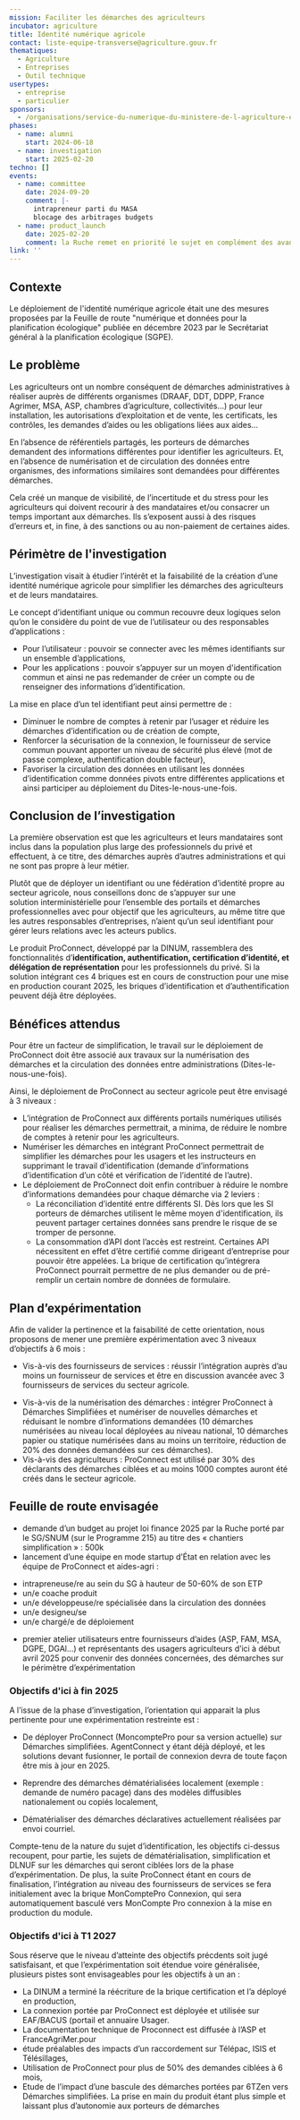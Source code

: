 ```yaml
---
mission: Faciliter les démarches des agriculteurs
incubator: agriculture
title: Identité numérique agricole
contact: liste-equipe-transverse@agriculture.gouv.fr
thematiques:
  - Agriculture
  - Entreprises
  - Outil technique
usertypes:
  - entreprise
  - particulier
sponsors:
  - /organisations/service-du-numerique-du-ministere-de-l-agriculture-et-de-la-souverainete-alimentaire
phases:
  - name: alumni
    start: 2024-06-18
  - name: investigation
    start: 2025-02-20
techno: []
events:
  - name: committee
    date: 2024-09-20
    comment: |-
      intrapreneur parti du MASA
      blocage des arbitrages budgets
  - name: product_launch
    date: 2025-02-20
    comment: la Ruche remet en priorité le sujet en complément des avancées de ProConnect agri pour avancer sur le « dites le nous une fois »
link: ''
---
```

## Contexte
Le déploiement de l'identité numérique agricole était une des mesures proposées par la Feuille de route "numérique et données pour la planification écologique" publiée en décembre 2023 par le Secrétariat général à la planification écologique (SGPE). 

## Le problème

Les agriculteurs ont un nombre conséquent de démarches administratives à réaliser auprès de différents organismes (DRAAF, DDT, DDPP, France Agrimer, MSA, ASP, chambres d’agriculture, collectivités…) pour leur installation, les autorisations d’exploitation et de vente, les certificats, les contrôles, les demandes d’aides ou les obligations liées aux aides…

En l’absence de référentiels partagés, les porteurs de démarches demandent des informations différentes pour identifier les agriculteurs. Et, en l’absence de numérisation et de circulation des données entre organismes, des informations similaires sont demandées pour différentes démarches.

Cela créé un manque de visibilité, de l’incertitude et du stress pour les agriculteurs qui doivent recourir à des mandataires et/ou consacrer un temps important aux démarches. Ils s’exposent aussi à des risques d’erreurs et, in fine, à des sanctions ou au non-paiement de certaines aides.

## Périmètre de l'investigation

L’investigation visait à étudier l’intérêt et la faisabilité de la création d’une identité numérique agricole pour simplifier les démarches des agriculteurs et de leurs mandataires. 

Le concept d’identifiant unique ou commun recouvre deux logiques selon qu’on le considère du point de vue de l’utilisateur ou des responsables d’applications :
* Pour l’utilisateur : pouvoir se connecter avec les mêmes identifiants sur un ensemble d’applications,
* Pour les applications : pouvoir s’appuyer sur un moyen d'identification commun et ainsi ne pas redemander de créer un compte ou de renseigner des informations d’identification. 

La mise en place d’un tel identifiant peut ainsi permettre de :
* Diminuer le nombre de comptes à retenir par l’usager et réduire les démarches d’identification ou de création de compte,
* Renforcer la sécurisation de la connexion, le fournisseur de service commun pouvant apporter un niveau de sécurité plus élevé (mot de passe complexe, authentification double facteur),
* Favoriser la circulation des données en utilisant les données d’identification comme données pivots entre différentes applications et ainsi participer au déploiement du Dites-le-nous-une-fois. 

## Conclusion de l’investigation 
La première observation est que les agriculteurs et leurs mandataires sont inclus dans la population plus large des professionnels du privé et effectuent, à ce titre, des démarches auprès d’autres administrations et qui ne sont pas propre à leur métier. 


Plutôt que de déployer un identifiant ou une fédération d’identité propre au secteur agricole, nous conseillons donc de s’appuyer sur une solution interministérielle pour l’ensemble des portails et démarches professionnelles avec pour objectif que les agriculteurs, au même titre que les autres responsables d’entreprises, n’aient qu’un seul identifiant pour gérer leurs relations avec les acteurs publics. 
 

Le produit ProConnect, développé par la DINUM, rassemblera des fonctionnalités d’**identification, authentification, certification d’identité, et délégation de représentation** pour les professionnels du privé. Si la solution intégrant ces 4 briques est en cours de construction pour une mise en production courant 2025, les briques d’identification et d’authentification peuvent déjà être déployées. 

## Bénéfices attendus 
Pour être un facteur de simplification, le travail sur le déploiement de ProConnect doit être associé aux travaux sur la numérisation des démarches et la circulation des données entre administrations (Dites-le-nous-une-fois). 

Ainsi, le déploiement de ProConnect au secteur agricole peut être envisagé à 3 niveaux : 
- L’intégration de ProConnect aux différents portails numériques utilisés pour réaliser les démarches permettrait, a minima, de réduire le nombre de comptes à retenir pour les agriculteurs.
- Numériser les démarches en intégrant ProConnect permettrait de simplifier les démarches pour les usagers et les instructeurs en supprimant le travail d’identification (demande d’informations d’identification d’un côté et vérification de l’identité de l’autre). 
- Le déploiement de ProConnect doit enfin contribuer à réduire le nombre d’informations demandées pour chaque démarche via 2 leviers : 
    - La réconciliation d’identité entre différents SI. Dès lors que les SI porteurs de démarches utilisent le même moyen d'identification, ils peuvent partager certaines données sans prendre le risque de se tromper de personne.
    - La consommation d’API dont l’accès est restreint. Certaines API nécessitent en effet d’être certifié comme dirigeant d’entreprise pour pouvoir être appelées. La brique de certification qu’intégrera ProConnect pourrait permettre de ne plus demander ou de pré-remplir un certain nombre de données de formulaire. 

## Plan d’expérimentation 
Afin de valider la pertinence et la faisabilité de cette orientation, nous proposons de mener une première expérimentation avec 3 niveaux d’objectifs à 6 mois : 
- Vis-à-vis des fournisseurs de services : réussir l’intégration auprès d’au moins un fournisseur de services et être en discussion avancée avec 3 fournisseurs de services du secteur agricole. 
* Vis-à-vis de la numérisation des démarches : intégrer ProConnect à Démarches Simplifiées et numériser de nouvelles démarches et réduisant le nombre d’informations demandées (10 démarches numérisées au niveau local déployées au niveau national, 10 démarches papier ou statique numérisées dans au moins un territoire, réduction de 20% des données demandées sur ces démarches). 
* Vis-à-vis des agriculteurs : ProConnect est utilisé par 30% des déclarants des démarches ciblées et au moins 1000 comptes auront été créés dans le secteur agricole. 

## Feuille de route envisagée

- demande d’un budget au projet loi finance 2025 par la Ruche porté par le SG/SNUM (sur le Programme 215) au titre des « chantiers simplification » : 500k
- lancement d’une équipe en mode startup d’État en relation avec les équipe de ProConnect et aides-agri : 
*  intrapreneuse/re au sein du SG à hauteur de 50-60% de son ETP
*  un/e coache produit
*  un/e développeuse/re spécialisée dans la circulation des données
*  un/e designeu/se
*  un/e chargé/e de déploiement

- premier atelier utilisateurs entre fournisseurs d’aides (ASP, FAM, MSA, DGPE, DGAl...) et représentants des usagers agriculteurs d’ici à début avril 2025 pour convenir des données concernées, des démarches sur le périmètre d’expérimentation 

### Objectifs d'ici à fin 2025
A l’issue de la phase d’investigation, l’orientation qui apparait la plus pertinente pour une expérimentation restreinte est :

- De déployer ProConnect (MoncomptePro pour sa version actuelle) sur Démarches simplifiées. AgentConnect y étant déjà déployé, et les solutions devant fusionner, le
portail de connexion devra de toute façon être mis à jour en 2025.

- Reprendre des démarches dématérialisées localement (exemple : demande de numéro pacage) dans des modèles diffusibles nationalement ou copiés localement,

- Dématérialiser des démarches déclaratives actuellement réalisées par envoi courriel.

Compte-tenu de la nature du sujet d’identification, les objectifs ci-dessus recoupent, pour partie, les sujets de dématérialisation, simplification et DLNUF sur les démarches qui seront ciblées lors de la phase d’expérimentation. De plus, la suite ProConnect étant en cours de finalisation, l’intégration au niveau des fournisseurs de services se fera initialement avec la brique MonComptePro Connexion, qui sera automatiquement basculé vers MonCompte Pro connexion à la mise en production du module.


### Objectifs d'ici à T1 2027
Sous réserve que le niveau d’atteinte des objectifs précdents soit jugé satisfaisant, et que l’expérimentation soit étendue voire généralisée, plusieurs pistes sont envisageables pour les objectifs à un an :
* La DINUM a terminé la réécriture de la brique certification et l’a déployé en production,
* La connexion portée par ProConnect est déployée et utilisée sur EAF/BACUS (portail et annuaire Usager.
* La documentation technique de Proconnect est diffusée à l’ASP et FranceAgriMer.pour
* étude préalables des impacts d’un raccordement sur Télépac, ISIS et Télésillages,
* Utilisation de ProConnect pour plus de 50% des demandes ciblées à 6 mois,
* Etude de l’impact d’une bascule des démarches portées par 6TZen vers Démarches simplifiées. La prise en main du produit étant plus simple et laissant plus d’autonomie aux porteurs de démarches